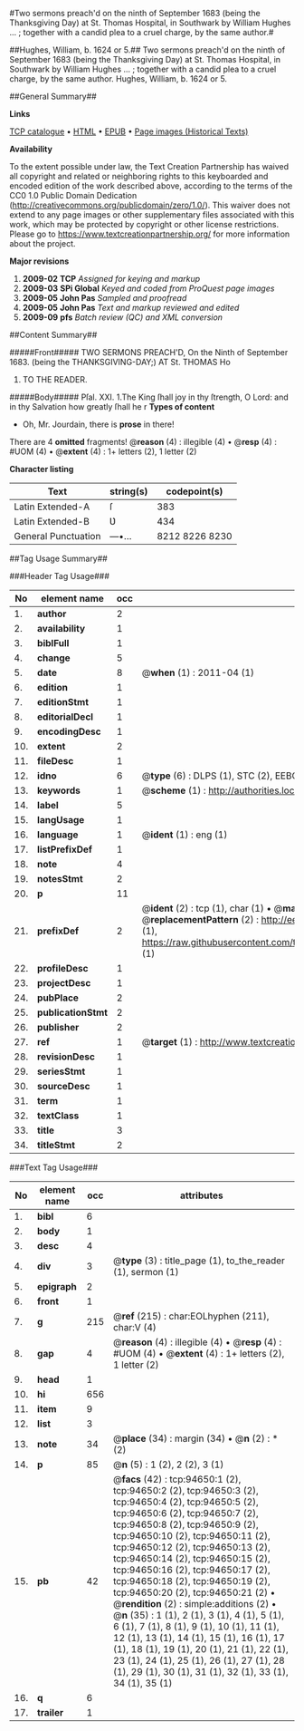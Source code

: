 #Two sermons preach'd on the ninth of September 1683 (being the Thanksgiving Day) at St. Thomas Hospital, in Southwark by William Hughes ... ; together with a candid plea to a cruel charge, by the same author.#

##Hughes, William, b. 1624 or 5.##
Two sermons preach'd on the ninth of September 1683 (being the Thanksgiving Day) at St. Thomas Hospital, in Southwark by William Hughes ... ; together with a candid plea to a cruel charge, by the same author.
Hughes, William, b. 1624 or 5.

##General Summary##

**Links**

[TCP catalogue](http://www.ota.ox.ac.uk/tcp/)  • 
[HTML](http://tei.it.ox.ac.uk/tcp/Texts-HTML/free/A44/A44934.html)  • 
[EPUB](http://tei.it.ox.ac.uk/tcp/Texts-EPUB/free/A44/A44934.epub) • 
[Page images (Historical Texts)](https://historicaltexts.jisc.ac.uk/eebo-12859229e)

**Availability**

To the extent possible under law, the Text Creation Partnership has waived all copyright and related or neighboring rights to this keyboarded and encoded edition of the work described above, according to the terms of the CC0 1.0 Public Domain Dedication (http://creativecommons.org/publicdomain/zero/1.0/). This waiver does not extend to any page images or other supplementary files associated with this work, which may be protected by copyright or other license restrictions. Please go to https://www.textcreationpartnership.org/ for more information about the project.

**Major revisions**

1. __2009-02__ __TCP__ *Assigned for keying and markup*
1. __2009-03__ __SPi Global__ *Keyed and coded from ProQuest page images*
1. __2009-05__ __John Pas__ *Sampled and proofread*
1. __2009-05__ __John Pas__ *Text and markup reviewed and edited*
1. __2009-09__ __pfs__ *Batch review (QC) and XML conversion*

##Content Summary##

#####Front#####
TWO SERMONS PREACH'D, On the Ninth of September 1683. (being the THANKSGIVING-DAY;) AT St. THOMAS Ho
1. TO THE READER.

#####Body#####
Pſal. XXI. 1.The King ſhall joy in thy ſtrength, O Lord: and in thy Salvation how greatly ſhall he r
**Types of content**

  * Oh, Mr. Jourdain, there is **prose** in there!

There are 4 **omitted** fragments! 
 @__reason__ (4) : illegible (4)  •  @__resp__ (4) : #UOM (4)  •  @__extent__ (4) : 1+ letters (2), 1 letter (2)

**Character listing**


|Text|string(s)|codepoint(s)|
|---|---|---|
|Latin Extended-A|ſ|383|
|Latin Extended-B|Ʋ|434|
|General Punctuation|—•…|8212 8226 8230|

##Tag Usage Summary##

###Header Tag Usage###

|No|element name|occ|attributes|
|---|---|---|---|
|1.|__author__|2||
|2.|__availability__|1||
|3.|__biblFull__|1||
|4.|__change__|5||
|5.|__date__|8| @__when__ (1) : 2011-04 (1)|
|6.|__edition__|1||
|7.|__editionStmt__|1||
|8.|__editorialDecl__|1||
|9.|__encodingDesc__|1||
|10.|__extent__|2||
|11.|__fileDesc__|1||
|12.|__idno__|6| @__type__ (6) : DLPS (1), STC (2), EEBO-CITATION (1), OCLC (1), VID (1)|
|13.|__keywords__|1| @__scheme__ (1) : http://authorities.loc.gov/ (1)|
|14.|__label__|5||
|15.|__langUsage__|1||
|16.|__language__|1| @__ident__ (1) : eng (1)|
|17.|__listPrefixDef__|1||
|18.|__note__|4||
|19.|__notesStmt__|2||
|20.|__p__|11||
|21.|__prefixDef__|2| @__ident__ (2) : tcp (1), char (1)  •  @__matchPattern__ (2) : ([0-9\-]+):([0-9IVX]+) (1), (.+) (1)  •  @__replacementPattern__ (2) : http://eebo.chadwyck.com/downloadtiff?vid=$1&page=$2 (1), https://raw.githubusercontent.com/textcreationpartnership/Texts/master/tcpchars.xml#$1 (1)|
|22.|__profileDesc__|1||
|23.|__projectDesc__|1||
|24.|__pubPlace__|2||
|25.|__publicationStmt__|2||
|26.|__publisher__|2||
|27.|__ref__|1| @__target__ (1) : http://www.textcreationpartnership.org/docs/. (1)|
|28.|__revisionDesc__|1||
|29.|__seriesStmt__|1||
|30.|__sourceDesc__|1||
|31.|__term__|1||
|32.|__textClass__|1||
|33.|__title__|3||
|34.|__titleStmt__|2||


###Text Tag Usage###

|No|element name|occ|attributes|
|---|---|---|---|
|1.|__bibl__|6||
|2.|__body__|1||
|3.|__desc__|4||
|4.|__div__|3| @__type__ (3) : title_page (1), to_the_reader (1), sermon (1)|
|5.|__epigraph__|2||
|6.|__front__|1||
|7.|__g__|215| @__ref__ (215) : char:EOLhyphen (211), char:V (4)|
|8.|__gap__|4| @__reason__ (4) : illegible (4)  •  @__resp__ (4) : #UOM (4)  •  @__extent__ (4) : 1+ letters (2), 1 letter (2)|
|9.|__head__|1||
|10.|__hi__|656||
|11.|__item__|9||
|12.|__list__|3||
|13.|__note__|34| @__place__ (34) : margin (34)  •  @__n__ (2) : * (2)|
|14.|__p__|85| @__n__ (5) : 1 (2), 2 (2), 3 (1)|
|15.|__pb__|42| @__facs__ (42) : tcp:94650:1 (2), tcp:94650:2 (2), tcp:94650:3 (2), tcp:94650:4 (2), tcp:94650:5 (2), tcp:94650:6 (2), tcp:94650:7 (2), tcp:94650:8 (2), tcp:94650:9 (2), tcp:94650:10 (2), tcp:94650:11 (2), tcp:94650:12 (2), tcp:94650:13 (2), tcp:94650:14 (2), tcp:94650:15 (2), tcp:94650:16 (2), tcp:94650:17 (2), tcp:94650:18 (2), tcp:94650:19 (2), tcp:94650:20 (2), tcp:94650:21 (2)  •  @__rendition__ (2) : simple:additions (2)  •  @__n__ (35) : 1 (1), 2 (1), 3 (1), 4 (1), 5 (1), 6 (1), 7 (1), 8 (1), 9 (1), 10 (1), 11 (1), 12 (1), 13 (1), 14 (1), 15 (1), 16 (1), 17 (1), 18 (1), 19 (1), 20 (1), 21 (1), 22 (1), 23 (1), 24 (1), 25 (1), 26 (1), 27 (1), 28 (1), 29 (1), 30 (1), 31 (1), 32 (1), 33 (1), 34 (1), 35 (1)|
|16.|__q__|6||
|17.|__trailer__|1||
